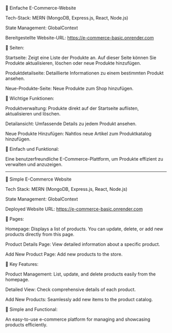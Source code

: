 🛒 Einfache E-Commerce-Website

Tech-Stack: MERN (MongoDB, Express.js, React, Node.js)

State Management: GlobalContext

Bereitgestellte Website-URL: https://e-commerce-basic.onrender.com 

🔹 Seiten:

Startseite: Zeigt eine Liste der Produkte an. Auf dieser Seite können Sie Produkte aktualisieren, löschen oder neue Produkte hinzufügen.

Produktdetailseite: Detaillierte Informationen zu einem bestimmten Produkt ansehen.

Neue-Produkte-Seite: Neue Produkte zum Shop hinzufügen.

🔹 Wichtige Funktionen:

Produktverwaltung: Produkte direkt auf der Startseite auflisten, aktualisieren und löschen.

Detailansicht: Umfassende Details zu jedem Produkt ansehen.

Neue Produkte Hinzufügen: Nahtlos neue Artikel zum Produktkatalog hinzufügen.

🚀 Einfach und Funktional:

Eine benutzerfreundliche E-Commerce-Plattform, um Produkte effizient zu verwalten und anzuzeigen.

------------------------------------------------------------------------------------------------------------------------------------------------------------------------------------------------------------------------------------------------------

🛒 Simple E-Commerce Website

Tech Stack: MERN (MongoDB, Express.js, React, Node.js)

State Management: GlobalContext

Deployed Website URL: https://e-commerce-basic.onrender.com

🔹 Pages:

Homepage: Displays a list of products. You can update, delete, or add new products directly from this page.

Product Details Page: View detailed information about a specific product.

Add New Product Page: Add new products to the store.

🔹 Key Features:

Product Management: List, update, and delete products easily from the homepage.

Detailed View: Check comprehensive details of each product.

Add New Products: Seamlessly add new items to the product catalog.

🚀 Simple and Functional:

An easy-to-use e-commerce platform for managing and showcasing products efficiently.
